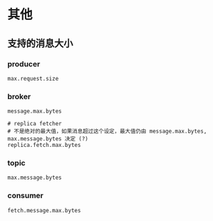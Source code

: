 # 其他

## 支持的消息大小

### producer

    max.request.size

### broker

    message.max.bytes

    # replica fetcher
    # 不是绝对的最大值，如果消息超过这个设定，最大值仍由 message.max.bytes, max.message.bytes 决定 (?)
    replica.fetch.max.bytes

### topic

    max.message.bytes

### consumer

    fetch.message.max.bytes
